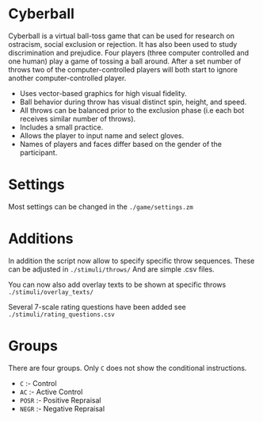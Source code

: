 Cyberball
=========

Cyberball is a virtual ball-toss game that can be used for research on ostracism, social exclusion or rejection. It has also been used to study discrimination and prejudice. Four players (three computer controlled and one human) play a game of tossing a ball around. After a set number of throws two of the computer-controlled players will both start to ignore another computer-controlled player.

* Uses vector-based graphics for high visual fidelity.
* Ball behavior during throw has visual distinct spin, height, and speed.
* All throws can be balanced prior to the exclusion phase (i.e each bot receives similar number of throws).
* Includes a small practice.
* Allows the player to input name and select gloves.
* Names of players and faces differ based on the gender of the participant.

Settings
========
Most settings can be changed in the
`./game/settings.zm`
    
Additions
=========
In addition the script now allow to specify specific throw sequences. These can be adjusted in
`./stimuli/throws/`
And are simple .csv files.

You can now also add overlay texts to be shown at specific throws
`./stimuli/overlay_texts/`

Several 7-scale rating questions have been added see `./stimuli/rating_questions.csv` 

Groups
======
There are four groups. Only `C` does not show the conditional instructions.
* `C` :- Control
* `AC` :- Active Control
* `POSR` :- Positive Repraisal
* `NEGR` :- Negative Repraisal
 
